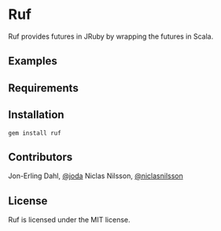 # Ruf 

Ruf provides futures in JRuby by wrapping the futures in Scala.

## Examples

## Requirements

## Installation

    gem install ruf 

## Contributors

Jon-Erling Dahl, [@joda](http://twitter.com/joda)
Niclas Nilsson, [@niclasnilsson](http://twitter.com/niclasnilsson)

## License

Ruf is licensed under the MIT license.

